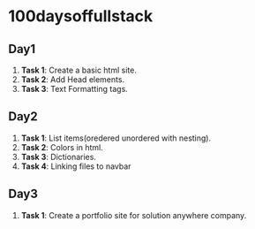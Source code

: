 # 100daysoffullstack

## Day1
1. **Task 1**: Create a basic html site.
2. **Task 2**: Add Head elements.
3. **Task 3**: Text Formatting tags.

## Day2
1. **Task 1**: List items(oredered unordered with nesting).
2. **Task 2**: Colors in html.
3. **Task 3**: Dictionaries.
4. **Task 4**: Linking files to navbar

## Day3
1. **Task 1**: Create a portfolio site for solution anywhere company.